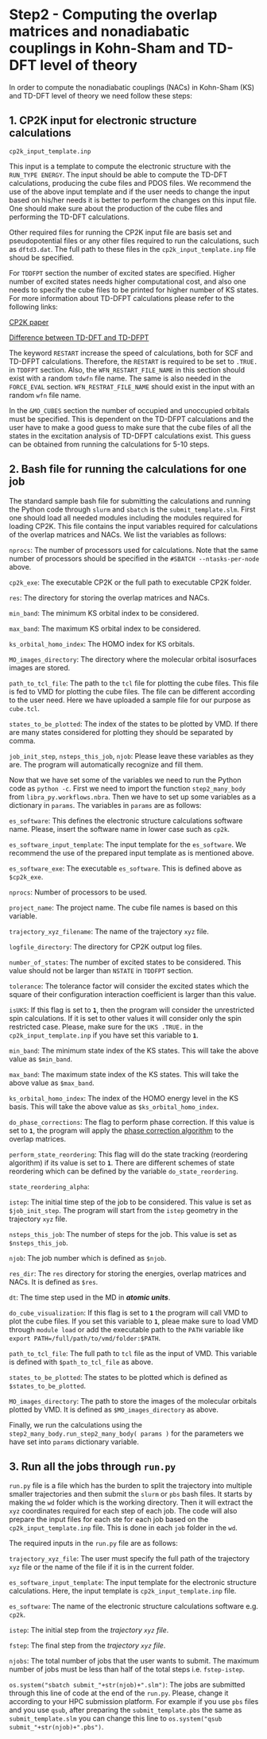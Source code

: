 # Step2 - Computing the overlap matrices and nonadiabatic couplings in Kohn-Sham and TD-DFT level of theory

In order to compute the nonadiabatic couplings (NACs) in Kohn-Sham (KS) and TD-DFT level of theory we need follow these steps:

## 1. CP2K input for electronic structure calculations

`cp2k_input_template.inp`

This input is a template to compute the electronic structure with the `RUN_TYPE ENERGY`. The input should be able to compute the TD-DFT calculations, producing the cube files
and PDOS files. We recommend the use of the above input template and if the user needs to change the input based on his/her needs it is better to perform the changes on this input file. One should make sure about the production of the cube files and performing the TD-DFT calculations.

Other required files for running the CP2K input file are basis set and pseudopotential files or any other files required to run the calculations, such as `dftd3.dat`. The full path to these files in the `cp2k_input_template.inp` file shoud be specified.

For `TDDFPT` section the number of excited states are specified. Higher number of excited states needs higher computational cost, and also one needs to specify the cube files to be printed for higher number of KS states. For more information about TD-DFPT calculations please refer to the following links:

[CP2K paper](https://aip.scitation.org/doi/pdf/10.1063/5.0007045)

[Difference between TD-DFT and TD-DFPT](https://groups.google.com/g/cp2k/c/xj8udnSyeEI)

The keyword `RESTART` increase the speed of calculations, both for SCF and TD-DFPT calculations. Therefore, the `RESTART` is required to be set to `.TRUE.` in `TDDFPT` section. Also, the `WFN_RESTART_FILE_NAME` in this section should exist with a random `tdwfn` file name. The same is also needed in the `FORCE_EVAL` section. `WFN_RESTRAT_FILE_NAME` should exist in the input with an random `wfn` file name. 

In the `&MO_CUBES` section the number of occupied and unoccupied orbitals must be specified. This is dependent on the TD-DFPT calculations and the user have to make a good guess to make sure that the cube files of all the states in the excitation analysis of TD-DFPT calculations exist. This guess can be obtained from running the calculations for 5-10 steps.

## 2. Bash file for running the calculations for one job

The standard sample bash file for submitting the calculations and running the Python code through `slurm` and `sbatch` is the `submit_template.slm`. First one should load all needed modules including the modules required for loading CP2K. This file contains the input variables required for calculations of the overlap matrices and NACs. We list the variables as follows:

`nprocs`: The number of processors used for calculations. Note that the same number of processors should be specified in the `#SBATCH --ntasks-per-node` above.

`cp2k_exe`: The executable CP2K or the full path to executable CP2K folder.

`res`: The directory for storing the overlap matrices and NACs.

`min_band`: The minimum KS orbital index to be considered.

`max_band`: The maximum KS orbital index to be considered.

`ks_orbital_homo_index`: The HOMO index for KS orbitals.

`MO_images_directory`: The directory where the molecular orbital isosurfaces images are stored.

`path_to_tcl_file`: The path to the `tcl` file for plotting the cube files. This file is fed to VMD for plotting the cube files. The file can be different according to the user need. Here we have uploaded a sample file for our purpose as `cube.tcl`.

`states_to_be_plotted`: The index of the states to be plotted by VMD. If there are many states considered for plotting they should be separated by comma.

`job_init_step`, `nsteps_this_job`, `njob`: Please leave these variables as they are. The program will automatically recognize and fill them.

Now that we have set some of the variables we need to run the Python code as `python -c`. First we need to import the function `step2_many_body` from `libra_py.workflows.nbra`. Then we have to set up some variables as a dictionary in `params`. The variables in `params` are as follows:

`es_software`: This defines the electronic structure calculations software name. Please, insert the software name in lower case such as `cp2k`.

`es_software_input_template`: The input template for the `es_software`. We recommend the use of the prepared input template as is mentioned above.

`es_software_exe`: The executable `es_software`. This is defined above as `$cp2k_exe`. 

`nprocs`: Number of processors to be used.

`project_name`: The project name. The cube file names is based on this variable.

`trajectory_xyz_filename`: The name of the trajectory `xyz` file. 

`logfile_directory`: The directory for CP2K output log files. 

`number_of_states`: The number of excited states to be considered. This value should not be larger than `NSTATE` in `TDDFPT` section.

`tolerance`: The tolerance factor will consider the excited states which the square of their configuration interaction coefficient is larger than this value.

`isUKS`: If this flag is set to **`1`**, then the program will consider the unrestricted spin calculations. If it is set to other values it will consider only the spin restricted case. Please, make sure for the `UKS .TRUE.` in the `cp2k_input_template.inp` if you have set this variable to **`1`**.

`min_band`: The minimum state index of the KS states. This will take the above value as `$min_band`.

`max_band`: The maximum state index of the KS states. This will take the above value as `$max_band`.

`ks_orbital_homo_index`: The index of the HOMO energy level in the KS basis. This will take the above value as `$ks_orbital_homo_index`.

`do_phase_corrections`: The flag to perform phase correction. If this value is set to **`1`**, the program will apply the [phase correction algorithm](https://pubs.acs.org/doi/abs/10.1021/acs.jpclett.8b02826) to the overlap matrices.

`perform_state_reordering`: This flag will do the state tracking (reordering algorithm) if its value is set to **`1`**. There are different schemes of state reordering which can be defined by the variable `do_state_reordering`.

`state_reordering_alpha`: 

`istep`: The initial time step of the job to be considered. This value is set as `$job_init_step`. The program will start from the `istep` geometry in the trajectory `xyz` file.

`nsteps_this_job`: The number of steps for the job. This value is set as `$nsteps_this_job`.

`njob`: The job number which is defined as `$njob`.

`res_dir`: The `res` directory for storing the energies, overlap matrices and NACs. It is defined as `$res`.

`dt`: The time step used in the MD in **_atomic units_**. 

`do_cube_visualization`: If this flag is set to **`1`** the program will call VMD to plot the cube files. If you set this variable to **`1`**, pleae make sure to load VMD through `module load` or add the executable path to the `PATH` variable like `export PATH=/full/path/to/vmd/folder:$PATH`.

`path_to_tcl_file`: The full path to `tcl` file as the input of VMD. This variable is defined with `$path_to_tcl_file` as above.

`states_to_be_plotted`: The states to be plotted which is defined as `$states_to_be_plotted`.

`MO_images_directory`: The path to store the images of the molecular orbitals plotted by VMD. It is defined as `$MO_images_directory` as above.

Finally, we run the calculations using the `step2_many_body.run_step2_many_body( params )` for the parameters we have set into `params` dictionary variable.

## 3. Run all the jobs through `run.py`

`run.py` file is a file which has the burden to split the trajectory into multiple smaller trajectories and then submit the `slurm` or `pbs` bash files. It starts by making the `wd` folder which is the working directory. Then it will extract the `xyz` coordinates required for each step of each job. The code will also prepare the input files for each ste for each job based on the `cp2k_input_template.inp` file. This is done in each `job` folder in the `wd`.

The required inputs in the `run.py` file are as follows:

`trajectory_xyz_file`: The user must specify the full path of the trajectory `xyz` file or the name of the file if it is in the current folder. 

`es_software_input_template`: The input template for the electronic structure calculations. Here, the input template is `cp2k_input_template.inp` file.

`es_software`: The name of the electronic structure calculations software e.g. `cp2k`.

`istep`: The initial step from the _trajectory `xyz` file_. 

`fstep`: The final step from the _trajectory `xyz` file_. 

`njobs`: The total number of jobs that the user wants to submit. The maximum number of jobs must be less than half of the total steps i.e. `fstep-istep`.

`os.system("sbatch submit_"+str(njob)+".slm")`: The jobs are submitted through this line of code at the end of the `run.py`. Please, change it according to your HPC submission platform. For example if you use `pbs` files and you use `qsub`, after preparing the `submit_template.pbs` the same as `submit_template.slm` you can change this line to `os.system("qsub submit_"+str(njob)+".pbs")`.


